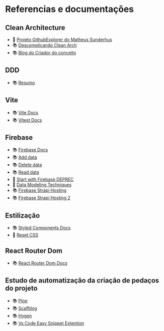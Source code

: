 # Referencias e documentações

## Clean Architecture

- 🐙 [Projeto GithubExplorer do Matheus Sunderhus](https://github.com/sunderhus/GithubExplorer)
- 📚 [Descomplicando Clean Arch](https://medium.com/luizalabs/descomplicando-a-clean-architecture-cf4dfc4a1ac6)
- 📚 [Blog do Criador do conceito](https://blog.cleancoder.com/uncle-bob/2012/08/13/the-clean-architecture.html)

## DDD

- 📚 [Resumo](https://engsoftmoderna.info/artigos/ddd.html)

## Vite

- 📚 [Vite Docs](https://vitejs.dev/guide/)
- 📚 [Vitest Docs](https://vitest.dev/guide/)

## Firebase

- 📚 [Firebase Docs](https://firebase.google.com/docs)
- 📚 [Add data](https://firebase.google.com/docs/firestore/manage-data/add-data?hl=en)
- 📚 [Delete data](https://firebase.google.com/docs/firestore/manage-data/delete-data?hl=en)
- 📚 [Read data](https://firebase.google.com/docs/firestore/query-data/get-data?hl=en)
- 🎥 [Start with Firebase DEPREC](https://www.youtube.com/watch?v=q5J5ho7YUhA)
- 🎥 [Data Modeling Techniques](https://www.youtube.com/watch?v=35RlydUf6xo)
- 📚 [Firebase Strapi Hosting](https://forum.strapi.io/t/how-i-can-host-strapi-app-on-firebase-hosting/7231)
- 📚 [Firebase Strapi Hosting 2](https://github.com/arrowheadapps/strapi-connector-firestore/tree/master/examples/cloud-run-and-hosting )

## Estilização

- 📚 [Styled Components Docs](https://styled-components.com/docs)
- 🧬 [Reset CSS](https://andy-bell.co.uk/a-more-modern-css-reset/)

## React Router Dom

- 📚 [React Router Dom Docs](https://reactrouter.com/en/main/start/overview)

## Estudo de automatização da criação de pedaços do projeto

- 📚 [Plop](https://plopjs.com/documentation/#getting-started)
- 📚 [Scaffdog](https://scaff.dog/docs)
- 📚 [Hygen](https://www.hygen.io/docs/quick-start)
- 📚 [Vs Code Easy Snippet Extention](https://marketplace.visualstudio.com/items?itemName=inu1255.easy-snippet)
